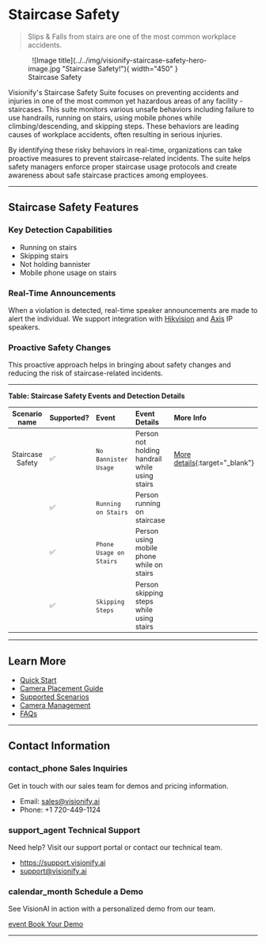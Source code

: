 # Staircase Safety

> Slips & Falls from stairs are one of the most common workplace accidents.

<figure markdown>
  ![Image title](../../img/visionify-staircase-safety-hero-image.jpg "Staircase Safety!"){ width="450" }<figcaption>Staircase Safety</figcaption>
</figure>

Visionify's Staircase Safety Suite focuses on preventing accidents and injuries in one of the most common yet hazardous areas of any facility - staircases. This suite monitors various unsafe behaviors including failure to use handrails, running on stairs, using mobile phones while climbing/descending, and skipping steps. These behaviors are leading causes of workplace accidents, often resulting in serious injuries.

By identifying these risky behaviors in real-time, organizations can take proactive measures to prevent staircase-related incidents. The suite helps safety managers enforce proper staircase usage protocols and create awareness about safe staircase practices among employees.

---

## Staircase Safety Features

<div class="feature-box">
    <h3>Key Detection Capabilities</h3>
    <ul>
        <li>Running on stairs</li>
        <li>Skipping stairs</li>
        <li>Not holding bannister</li>
        <li>Mobile phone usage on stairs</li>
    </ul>
</div>

<div class="feature-box">
    <h3>Real-Time Announcements</h3>
    <p>When a violation is detected, real-time speaker announcements are made to alert the individual. We support integration with <a href="https://www.hikvision.com">Hikvision</a> and <a href="https://www.axis.com">Axis</a> IP speakers.</p>
</div>

<div class="feature-box">
    <h3>Proactive Safety Changes</h3>
    <p>This proactive approach helps in bringing about safety changes and reducing the risk of staircase-related incidents.</p>
</div>

---

**Table: Staircase Safety Events and Detection Details**

| Scenario name | Supported? | Event | Event Details | More Info |
| :-------------: | -- | :--------------- | :------------------------ | :------------------------ |
| Staircase Safety | ✅ | `No Bannister Usage` | Person not holding handrail while using stairs | [More details](../scenarios/staircase-safety.md){:target="_blank"} |
|                   | ✅ | `Running on Stairs` | Person running on staircase |  |
|                   | ✅ | `Phone Usage on Stairs` | Person using mobile phone while on stairs |  |
|                   | ✅ | `Skipping Steps` | Person skipping steps while using stairs |  |

---


## Learn More

- [Quick Start](../overview/quick-start.md)
- [Camera Placement Guide](../overview/camera-placement-guide.md)
- [Supported Scenarios](../overview/scenarios.md)
- [Camera Management](../overview/cameras.md)
- [FAQs](../overview/faqs.md)


---

## Contact Information

<div class="grid-cards">
    <div class="grid-card">
        <h3><span class="material-symbols-outlined">contact_phone</span> Sales Inquiries</h3>
        <p>Get in touch with our sales team for demos and pricing information.</p>
        <ul class="contact-list">
            <li>Email: <a href="mailto:sales@visionify.ai">sales@visionify.ai</a></li>
            <li>Phone: +1 720-449-1124</li>
        </ul>
    </div>
    <div class="grid-card">
        <h3><span class="material-symbols-outlined">support_agent</span> Technical Support</h3>
        <p>Need help? Visit our support portal or contact our technical team.</p>
        <ul class="contact-list">
            <li><a href="https://support.visionify.ai">https://support.visionify.ai</a></li>
            <li><a href="mailto:support@visionify.ai">support@visionify.ai</a></li>
        </ul>
    </div>
    <div class="grid-card">
        <h3><span class="material-symbols-outlined">calendar_month</span> Schedule a Demo</h3>
        <p>See VisionAI in action with a personalized demo from our team.</p>
        <div class="demo-button">
            <a href="https://cal.com/visionify/30min" class="cta-button">
                <span class="material-symbols-outlined">event</span>
                Book Your Demo
            </a>
        </div>
    </div>
</div>

---